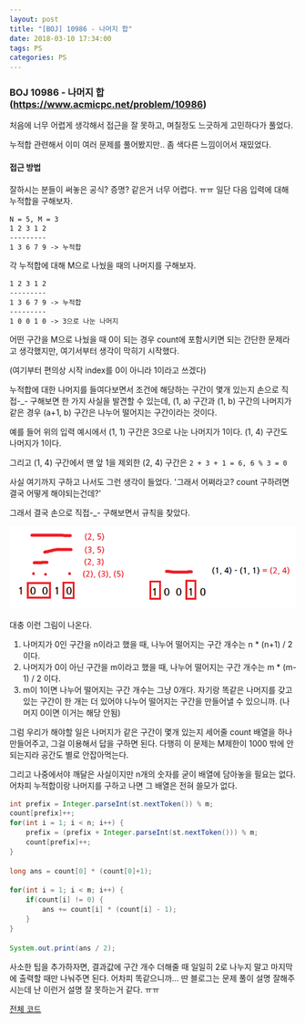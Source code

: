 ```yaml
---
layout: post
title: "[BOJ] 10986 - 나머지 합"
date: 2018-03-10 17:34:00
tags: PS
categories: PS
---
```


### BOJ 10986 - 나머지 합 (https://www.acmicpc.net/problem/10986)

처음에 너무 어렵게 생각해서 접근을 잘 못하고, 며칠정도 느긋하게 고민하다가 풀었다.

누적합 관련해서 이미 여러 문제를 풀어봤지만.. 좀 색다른 느낌이어서 재밌었다.



#### 접근 방법

잘하시는 분들이 써놓은 공식? 증명? 같은거 너무 어렵다. ㅠㅠ
일단 다음 입력에 대해 누적합을 구해보자.

```
N = 5, M = 3
1 2 3 1 2
---------
1 3 6 7 9 -> 누적합
```

각 누적합에 대해 M으로 나눴을 때의 나머지를 구해보자.

```
1 2 3 1 2
---------
1 3 6 7 9 -> 누적합
---------
1 0 0 1 0 -> 3으로 나눈 나머지
```

어떤 구간을 M으로 나눴을 때 0이 되는 경우 count에 포함시키면 되는 간단한 문제라고 생각했지만, 여기서부터 생각이 막히기 시작했다.

(여기부터 편의상 시작 index를 0이 아니라 1이라고 쓰겠다)

누적합에 대한 나머지를 들여다보면서 조건에 해당하는 구간이 몇개 있는지 손으로 직접-_- 구해보면 한 가지 사실을 발견할 수 있는데, (1, a) 구간과 (1, b) 구간의 나머지가 같은 경우 (a+1, b) 구간은 나누어 떨어지는 구간이라는 것이다.

예를 들어 위의 입력 예시에서 (1, 1) 구간은 3으로 나눈 나머지가 1이다. (1, 4) 구간도 나머지가 1이다.

그리고 (1, 4) 구간에서 맨 앞 1을 제외한 (2, 4) 구간은 `2 + 3 + 1 = 6, 6 % 3 = 0`



사실 여기까지 구하고 나서도 그런 생각이 들었다. '그래서 어쩌라고? count 구하려면 결국 어떻게 해야되는건데?'

그래서 결국 손으로 직접-_- 구해보면서 규칙을 찾았다.

![boj-10986](/images/boj10986.png)

대충 이런 그림이 나온다.

1. 나머지가 0인 구간을 n이라고 했을 때, 나누어 떨어지는 구간 개수는 n * (n+1) / 2 이다.
2. 나머지가 0이 아닌 구간을 m이라고 했을 때, 나누어 떨어지는 구간 개수는 m * (m-1) / 2 이다.
3. m이 1이면 나누어 떨어지는 구간 개수는 그냥 0개다. 자기랑 똑같은 나머지를 갖고 있는 구간이 한 개는 더 있어야 나누어 떨어지는 구간을 만들어낼 수 있으니까. (나머지 0이면 이거는 해당 안됨)



그럼 우리가 해야할 일은 나머지가 같은 구간이 몇개 있는지 세어줄 count 배열을 하나 만들어주고, 그걸 이용해서 답을 구하면 된다. 다행히 이 문제는 M제한이 1000 밖에 안되는지라 공간도 별로 안잡아먹는다.

그리고 나중에서야 깨달은 사실이지만 n개의 숫자를 굳이 배열에 담아놓을 필요는 없다. 어차피 누적합이랑 나머지를 구하고 나면 그 배열은 전혀 쓸모가 없다.

```java
int prefix = Integer.parseInt(st.nextToken()) % m;
count[prefix]++;
for(int i = 1; i < n; i++) {
    prefix = (prefix + Integer.parseInt(st.nextToken())) % m;
    count[prefix]++;
}

long ans = count[0] * (count[0]+1);

for(int i = 1; i < m; i++) {
    if(count[i] != 0) {
        ans += count[i] * (count[i] - 1);
    }
}

System.out.print(ans / 2);
```



사소한 팁을 추가하자면, 결과값에 구간 개수 더해줄 때 일일히 2로 나누지 말고 마지막에 출력할 때만 나눠주면 된다. 어차피 똑같으니까...
딴 블로그는 문제 풀이 설명 잘해주시는데 난 이런거 설명 잘 못하는거 같다. ㅠㅠ



[전체 코드](https://github.com/joshua-qa/PS/blob/master/BOJ/10000/10986.java)
